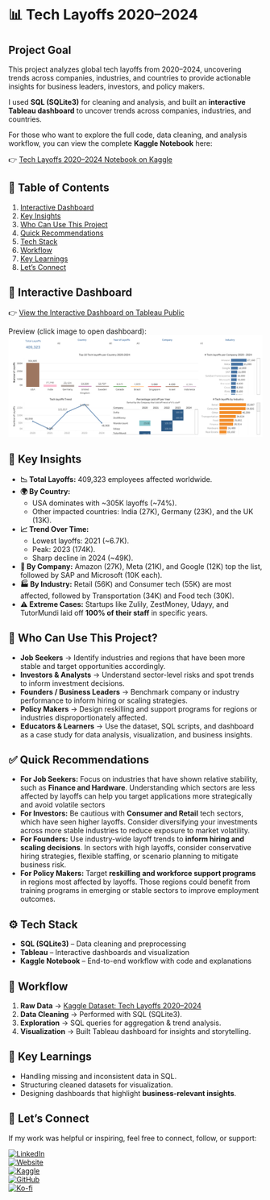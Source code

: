 # 📊 Tech Layoffs 2020–2024

## Project Goal
This project analyzes global tech layoffs from 2020–2024, uncovering trends across companies, industries, and countries to provide actionable insights for business leaders, investors, and policy makers.

I used **SQL (SQLite3)** for cleaning and analysis, and built an **interactive Tableau dashboard** to uncover trends across companies, industries, and countries.  

For those who want to explore the full code, data cleaning, and analysis workflow, you can view the complete **Kaggle Notebook** here:

👉 [Tech Layoffs 2020–2024 Notebook on Kaggle](https://www.kaggle.com/code/wilfridawere/tech-layoffs-data-cleaning-in-sql)

## 📑 Table of Contents
1. [Interactive Dashboard](#-interactive-dashboard)  
2. [Key Insights](#-key-insights)  
3. [Who Can Use This Project](#-who-can-use-this-project)  
4. [Quick Recommendations](#-quick-recommendations)  
5. [Tech Stack](#%EF%B8%8F-tech-stack)  
6. [Workflow](#-workflow)  
7. [Key Learnings](#-key-learnings)  
8. [Let’s Connect](#-lets-connect)  



## 🚀 Interactive Dashboard  
👉 [View the Interactive Dashboard on Tableau Public](https://public.tableau.com/app/profile/wilfrida.were/viz/TechLayoffs2020-2024_17198461868990/TECHLAYOFFS2020-2024)  

Preview (click image to open dashboard):  
[![Tech Layoffs Dashboard](./TECH%20LAYOFFS%202020-2024.png)](https://public.tableau.com/app/profile/wilfrida.were/viz/TechLayoffs2020-2024_17198461868990/TECHLAYOFFS2020-2024)  



## 🔑 Key Insights

- **📉 Total Layoffs:** 409,323 employees affected worldwide.  
- **🌍 By Country:**  
  - USA dominates with ~305K layoffs (~74%).  
  - Other impacted countries: India (27K), Germany (23K), and the UK (13K).  
- **📈 Trend Over Time:**  
  - Lowest layoffs: 2021 (~6.7K).  
  - Peak: 2023 (174K).  
  - Sharp decline in 2024 (~49K).  
- **🏢 By Company:** Amazon (27K), Meta (21K), and Google (12K) top the list, followed by SAP and Microsoft (10K each).  
- **🏭 By Industry:** Retail (56K) and Consumer tech (55K) are most affected, followed by Transportation (34K) and Food tech (30K).  
- **⚠️ Extreme Cases:** Startups like Zulily, ZestMoney, Udayy, and TutorMundi laid off **100% of their staff** in specific years.  



## 👥 Who Can Use This Project?

- **Job Seekers** → Identify industries and regions that have been more stable and target opportunities accordingly.  
- **Investors & Analysts** → Understand sector-level risks and spot trends to inform investment decisions.
- **Founders / Business Leaders** → Benchmark company or industry performance to inform hiring or scaling strategies. 
- **Policy Makers** → Design reskilling and support programs for regions or industries disproportionately affected. 
- **Educators & Learners** → Use the dataset, SQL scripts, and dashboard as a case study for data analysis, visualization, and business insights.


## ✅ Quick Recommendations

- **For Job Seekers:** Focus on industries that have shown relative stability, such as **Finance and Hardware**. Understanding which sectors are less affected by layoffs can help you target applications more strategically and avoid volatile sectors 
- **For Investors:** Be cautious with **Consumer and Retail** tech sectors, which have seen higher layoffs. Consider diversifying your investments across more stable industries to reduce exposure to market volatility.  
- **For Founders:** Use industry-wide layoff trends to **inform hiring and scaling decisions**. In sectors with high layoffs, consider conservative hiring strategies, flexible staffing, or scenario planning to mitigate business risk.  
- **For Policy Makers:** Target **reskilling and workforce support programs** in regions most affected by layoffs. Those regions could benefit from training programs in emerging or stable sectors to improve employment outcomes. 


## ⚙️ Tech Stack
- **SQL (SQLite3)** – Data cleaning and preprocessing  
- **Tableau** – Interactive dashboards and visualization  
- **Kaggle Notebook** – End-to-end workflow with code and explanations  



## 🔄 Workflow
1. **Raw Data** → [Kaggle Dataset: Tech Layoffs 2020–2024](https://www.kaggle.com/datasets/ulrikeherold/tech-layoffs-2020-2024)  
2. **Data Cleaning** → Performed with SQL (SQLite3).  
3. **Exploration** → SQL queries for aggregation & trend analysis.  
4. **Visualization** → Built Tableau dashboard for insights and storytelling.  



## 📌 Key Learnings
- Handling missing and inconsistent data in SQL.  
- Structuring cleaned datasets for visualization.  
- Designing dashboards that highlight **business-relevant insights**.  



## 🔗 Let’s Connect

If my work was helpful or inspiring, feel free to connect, follow, or support:  

[![LinkedIn](https://img.shields.io/badge/LinkedIn-Connect-blue?style=flat&logo=linkedin)](https://linkedin.com/in/wilfridawere/)  
[![Website](https://img.shields.io/badge/Website-Visit-orange?style=flat&logo=google-chrome)](https://www.wilfridawere.com/)  
[![Kaggle](https://img.shields.io/badge/Kaggle-Follow-blue?style=flat&logo=kaggle)](https://kaggle.com/wilfridawere)  
[![GitHub](https://img.shields.io/badge/GitHub-Projects-black?style=flat&logo=github)](https://github.com/Wilfrida-Were)  
[![Ko-fi](https://img.shields.io/badge/Ko--fi-Support-red?style=flat&logo=ko-fi)](https://ko-fi.com/wilfridawere/)  

